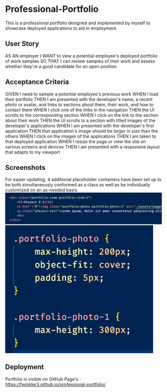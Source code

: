 # Professional-Portfolio

This is a professional portfolio designed and implemented by myself to showcase deployed applications to aid in employment. 

## User Story

AS AN employer
I WANT to view a potential employee's deployed portfolio of work samples
SO THAT I can review samples of their work and assess whether they're a good candidate for an open position

## Acceptance Criteria

GIVEN I need to sample a potential employee's previous work
WHEN I load their portfolio
THEN I am presented with the developer's name, a recent photo or avatar, and links to sections about them, their work, and how to contact them
WHEN I click one of the links in the navigation
THEN the UI scrolls to the corresponding section
WHEN I click on the link to the section about their work
THEN the UI scrolls to a section with titled images of the developer's applications
WHEN I am presented with the developer's first application
THEN that application's image should be larger in size than the others
WHEN I click on the images of the applications
THEN I am taken to that deployed application
WHEN I resize the page or view the site on various screens and devices
THEN I am presented with a responsive layout that adapts to my viewport

## Screenshots

For easier updating, 4 additional placeholder containers have been set up to be both simultaneously conformed as a class as well as be individually customized on an as-needed basis. 
<img src="./assets/images/READMEscreenshot1.png">
<img src="./assets/images/READMEscreenshot2.png">

## Deployment

Portfolio is visible on GitHub Page's : https://fwinkler3.github.io/professional-portfolio/ 

